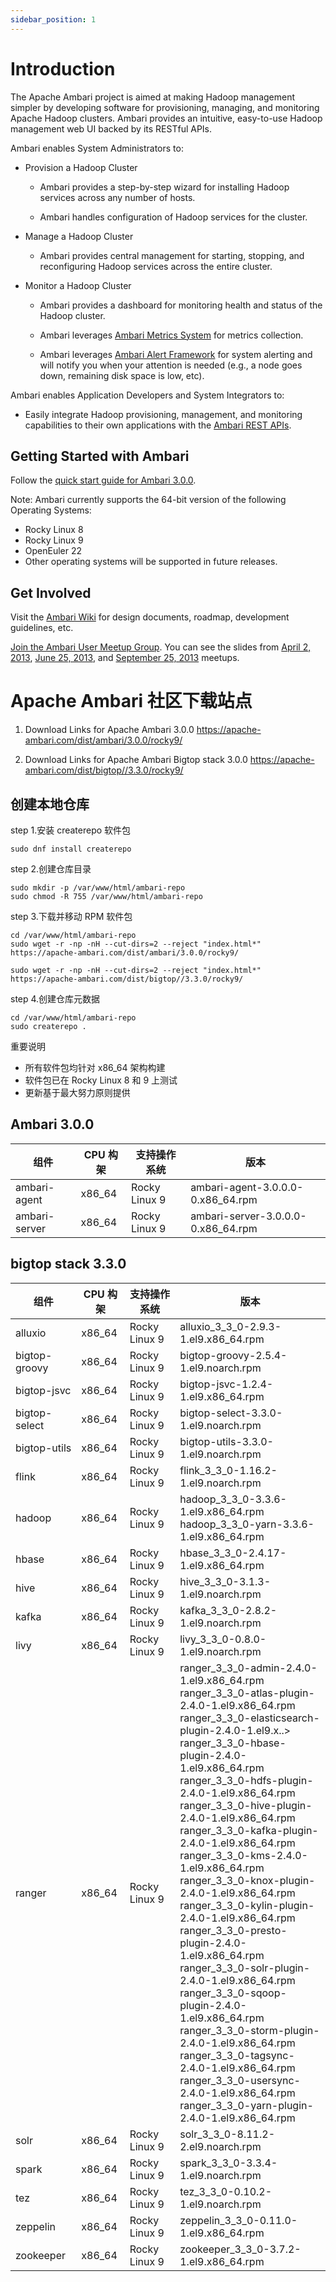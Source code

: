```yaml
---
sidebar_position: 1
---
```


# Introduction

The Apache Ambari project is aimed at making Hadoop management simpler by developing software for provisioning, managing, and monitoring Apache Hadoop clusters. Ambari provides an intuitive, easy-to-use Hadoop management web UI backed by its RESTful APIs.

Ambari enables System Administrators to:

* Provision a Hadoop Cluster
  - Ambari provides a step-by-step wizard for installing Hadoop services across any number of hosts.

  - Ambari handles configuration of Hadoop services for the cluster.

* Manage a Hadoop Cluster
  - Ambari provides central management for starting, stopping, and reconfiguring Hadoop services across the entire cluster.

* Monitor a Hadoop Cluster
  - Ambari provides a dashboard for monitoring health and status of the Hadoop cluster.

  - Ambari leverages [Ambari Metrics System](https://issues.apache.org/jira/browse/AMBARI-5707) for metrics collection.

  - Ambari leverages [Ambari Alert Framework](https://issues.apache.org/jira/browse/AMBARI-6354) for system alerting and will notify you when your attention is needed (e.g., a node goes down, remaining disk space is low, etc).

Ambari enables Application Developers and System Integrators to:

* Easily integrate Hadoop provisioning, management, and monitoring capabilities to their own applications with the [Ambari REST APIs](https://github.com/apache/ambari/blob/trunk/ambari-server/docs/api/v1/index.md).

## Getting Started with Ambari

Follow the [quick start guide for Ambari 3.0.0](quick-start/quick-start-guide.md).

Note: Ambari currently supports the 64-bit version of the following Operating Systems:

* Rocky Linux 8
* Rocky Linux 9
* OpenEuler 22
* Other operating systems will be supported in future releases.

## Get Involved

Visit the [Ambari Wiki](https://cwiki.apache.org/confluence/display/AMBARI/Ambari) for design documents, roadmap, development guidelines, etc.

[Join the Ambari User Meetup Group](http://www.meetup.com/Apache-Ambari-User-Group). You can see the slides from [April 2, 2013](http://www.meetup.com/Apache-Ambari-User-Group/events/109316812/), [June 25, 2013](http://www.meetup.com/Apache-Ambari-User-Group/events/119184782/), and [September 25, 2013](http://www.meetup.com/Apache-Ambari-User-Group/events/134373312/) meetups.



# Apache Ambari 社区下载站点
1. Download Links for Apache Ambari 3.0.0
https://apache-ambari.com/dist/ambari/3.0.0/rocky9/

2. Download Links for Apache Ambari Bigtop stack 3.0.0
https://apache-ambari.com/dist/bigtop//3.3.0/rocky9/


## 创建本地仓库
step 1.安装 createrepo 软件包
```
sudo dnf install createrepo
```
step 2.创建仓库目录
```
sudo mkdir -p /var/www/html/ambari-repo
sudo chmod -R 755 /var/www/html/ambari-repo
```
step 3.下载并移动 RPM 软件包
```
cd /var/www/html/ambari-repo
sudo wget -r -np -nH --cut-dirs=2 --reject "index.html*" https://apache-ambari.com/dist/ambari/3.0.0/rocky9/

sudo wget -r -np -nH --cut-dirs=2 --reject "index.html*" https://apache-ambari.com/dist/bigtop//3.3.0/rocky9/
```
step 4.创建仓库元数据
```
cd /var/www/html/ambari-repo
sudo createrepo .
```

重要说明
- 所有软件包均针对 x86_64 架构构建
- 软件包已在 Rocky Linux 8 和 9 上测试
- 更新基于最大努力原则提供


## Ambari 3.0.0

| 组件 | CPU 构架 | 支持操作系统 | 版本 |
| --- | --- | ---- | ---- |
| ambari-agent | x86_64 | Rocky Linux 9 | ambari-agent-3.0.0.0-0.x86_64.rpm |
| ambari-server | x86_64 | Rocky Linux 9 | ambari-server-3.0.0.0-0.x86_64.rpm |



## bigtop stack 3.3.0 

| 组件 | CPU 构架 | 支持操作系统 | 版本 |
| --- | --- | ---- | ---- |
| alluxio | x86_64 | Rocky Linux 9 | alluxio_3_3_0-2.9.3-1.el9.x86_64.rpm  |
| bigtop-groovy | x86_64 | Rocky Linux 9 | bigtop-groovy-2.5.4-1.el9.noarch.rpm |
| bigtop-jsvc | x86_64 | Rocky Linux 9 |bigtop-jsvc-1.2.4-1.el9.x86_64.rpm     
| bigtop-select | x86_64 | Rocky Linux 9 |bigtop-select-3.3.0-1.el9.noarch.rpm |
| bigtop-utils |  x86_64 | Rocky Linux 9 |bigtop-utils-3.3.0-1.el9.noarch.rpm     |
| flink | x86_64 | Rocky Linux 9 |flink_3_3_0-1.16.2-1.el9.noarch.rpm     |
| hadoop | x86_64 | Rocky Linux 9 |hadoop_3_3_0-3.3.6-1.el9.x86_64.rpm <br> hadoop_3_3_0-yarn-3.3.6-1.el9.x86_64.rpm |
| hbase | x86_64 | Rocky Linux 9 |hbase_3_3_0-2.4.17-1.el9.x86_64.rpm |
| hive | x86_64 | Rocky Linux 9 |hive_3_3_0-3.1.3-1.el9.noarch.rpm  |
| kafka | x86_64 | Rocky Linux 9 |kafka_3_3_0-2.8.2-1.el9.noarch.rpm   |
| livy | x86_64 | Rocky Linux 9 |livy_3_3_0-0.8.0-1.el9.noarch.rpm  |
| ranger | x86_64 | Rocky Linux 9 | ranger_3_3_0-admin-2.4.0-1.el9.x86_64.rpm          <br>ranger_3_3_0-atlas-plugin-2.4.0-1.el9.x86_64.rpm   <br>ranger_3_3_0-elasticsearch-plugin-2.4.0-1.el9.x..> <br>ranger_3_3_0-hbase-plugin-2.4.0-1.el9.x86_64.rpm   <br>ranger_3_3_0-hdfs-plugin-2.4.0-1.el9.x86_64.rpm    <br>ranger_3_3_0-hive-plugin-2.4.0-1.el9.x86_64.rpm    <br>ranger_3_3_0-kafka-plugin-2.4.0-1.el9.x86_64.rpm   <br>ranger_3_3_0-kms-2.4.0-1.el9.x86_64.rpm            <br>ranger_3_3_0-knox-plugin-2.4.0-1.el9.x86_64.rpm    <br>ranger_3_3_0-kylin-plugin-2.4.0-1.el9.x86_64.rpm   <br>ranger_3_3_0-presto-plugin-2.4.0-1.el9.x86_64.rpm  <br>ranger_3_3_0-solr-plugin-2.4.0-1.el9.x86_64.rpm    <br>ranger_3_3_0-sqoop-plugin-2.4.0-1.el9.x86_64.rpm   <br>ranger_3_3_0-storm-plugin-2.4.0-1.el9.x86_64.rpm   <br>ranger_3_3_0-tagsync-2.4.0-1.el9.x86_64.rpm        <br>ranger_3_3_0-usersync-2.4.0-1.el9.x86_64.rpm       <br>ranger_3_3_0-yarn-plugin-2.4.0-1.el9.x86_64.rpm  |
| solr | x86_64 | Rocky Linux 9 | solr_3_3_0-8.11.2-2.el9.noarch.rpm  |
| spark | x86_64 | Rocky Linux 9 | spark_3_3_0-3.3.4-1.el9.noarch.rpm  |
| tez | x86_64 | Rocky Linux 9 | tez_3_3_0-0.10.2-1.el9.noarch.rpm |
| zeppelin | x86_64 | Rocky Linux 9 | zeppelin_3_3_0-0.11.0-1.el9.x86_64.rpm |
| zookeeper | x86_64 | Rocky Linux 9 | zookeeper_3_3_0-3.7.2-1.el9.x86_64.rpm  |
